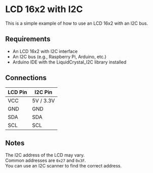 # LCD 16x2 with I2C
This is a simple example of how to use an LCD 16x2 with an I2C bus.

## Requirements
- An LCD 16x2 with I2C interface
- An I2C bus (e.g., Raspberry Pi, Arduino, etc.)
- Arduino IDE with the LiquidCrystal_I2C library installed


## Connections
| LCD Pin | I2C Pin   |
|---------|-----------|
| VCC     | 5V / 3.3V |
| GND     | GND       |
| SDA     | SDA       |
| SCL     | SCL       |

## Notes
The I2C address of the LCD may vary.  
Common addresses are `0x27` and `0x3F`.  
You can use an I2C scanner to find the correct address.